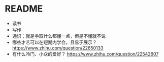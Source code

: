 # README

- 读书
- 写作
- 通识：就是争取什么都懂一点，但是不懂就不说
- 哪些才艺可以在短期内学会，且易于展示？ https://www.zhihu.com/question/22650133
- 有什么冷门、小众的爱好？ https://www.zhihu.com/question/22542607